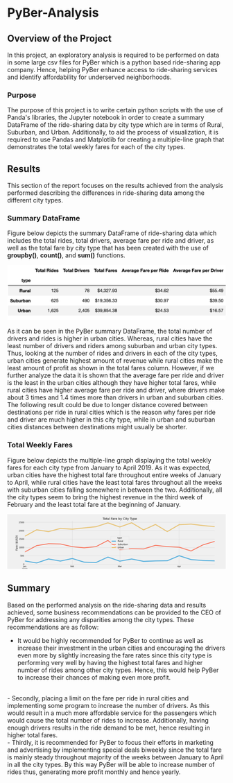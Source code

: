# PyBer-Analysis

## Overview of the Project

In this project, an exploratory analysis is required to be performed on data in some large csv files for PyBer which is a python based ride-sharing app company. Hence, helping PyBer enhance access to ride-sharing services and identify affordability for underserved neighborhoods.

### Purpose

The purpose of this project is to write certain python scripts with the use of Panda's libraries, the Jupyter notebook in order to create a summary DataFrame of the ride-sharing data by city type which are in terms of Rural, Suburban, and Urban. Additionally, to aid the process of visualization, it is required to use Pandas and Matplotlib for creating a multiple-line graph that demonstrates the total weekly fares for each of the city types.

## Results

This section of the report focuses on the results achieved from the analysis performed describing the differences in ride-sharing data among the different city types.

### Summary DataFrame

 Figure below depicts the summary DataFrame of ride-sharing data which includes the total rides, total drivers, average fare per ride and driver, as well as the total fare by city type that has been created with the use of **groupby()**, **count()**, and **sum()** functions. 

![PyBer Summary Dataframe](Resources/PyBer_Summary_DataFrame.png)

As it can be seen in the PyBer summary DataFrame, the total number of drivers and rides is higher in urban cities. Whereas, rural cities have the least number of drivers and riders among suburban and urban city types. Thus, looking at the number of rides and drivers in each of the city types, urban cities generate highest amount of revenue while rural cities make the least amount of profit as shown in the total fares column. 
However, if we further analyze the data it is shown that the average fare per ride and driver is the least in the urban cities although they have higher total fares, while rural cities have higher average fare per ride and driver, where drivers make about 3 times and 1.4 times more than drivers in urban and suburban cities. The following result could be due to longer distance covered between destinations per ride in rural cities which is the reason why fares per ride and driver are much higher in this city type, while in urban and suburban cities distances between destinations might usually be shorter.

### Total Weekly Fares

Figure below depicts the multiple-line graph displaying the total weekly fares for each city type from January to April 2019. As it was expected, urban cities have the highest total fare throughout entire weeks of January to April, while rural cities have the least total fares throughout all the weeks with suburban cities falling somewhere in between the two. Additionally, all the city types seem to bring the highest revenue in the third week of February and the least total fare at the beginning of January.

![PyBer Fare Summary](analysis/PyBer_fare_summary.png)

## Summary

Based on the performed analysis on the ride-sharing data and results achieved, some business  recommendations can be provided to the CEO of PyBer for addressing any disparities among the city types. These recommendations are as follow:

- It would be highly recommended for PyBer to continue as well as increase their investment in the urban cities and encouraging the drivers even more by slightly increasing the fare rates since this city type is performing very well by having the highest total fares and higher number of rides among other city types. Hence, this would help PyBer to increase their chances of making even more profit.
<br>
- Secondly, placing a limit on the fare per ride in rural cities and implementing some program to increase the number of drivers. As this would result in a much more affordable service for the passengers which would cause the total number of rides to increase. Additionally, having enough drivers results in the ride demand to be met, hence resulting in higher total fares.
<br>
- Thirdly, it is recommended for PyBer to focus their efforts in marketing and advertising by implementing special deals biweekly since the total fare is mainly steady throughout majority of the weeks between January to April in all the city types. By this way PyBer will be able to increase number of rides thus, generating more profit monthly and hence yearly.

